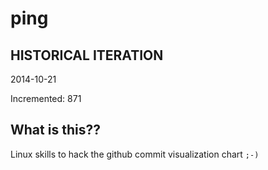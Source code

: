 # ping

## HISTORICAL ITERATION
2014-10-21

Incremented: 871

## What is this?? 
Linux skills to hack the github commit visualization chart `;-)`
